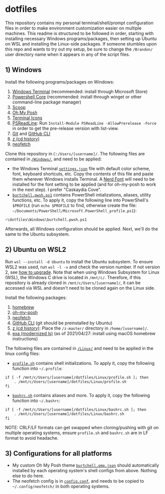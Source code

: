 # dotfiles

This repository contains my personal terminal/shell/prompt configuration files in order to make environment customization easier on multiple machines. This readme is structured to be followed in order, starting with installing necessary Windows programs/packages, then setting up Ubuntu on WSL and installing the Linux-side packages. If someone stumbles upon this repo and wants to try out my setup, be sure to change the `/Brandon/` user directory name when it appears in any of the script files.

## 1) Windows

Install the following programs/packages on Windows:

1. [Windows Terminal](https://github.com/microsoft/terminal) (recommended: install through Microsoft Store)
2. [Powershell Core](https://github.com/PowerShell/PowerShell) (recommended: install through winget or other command-line package manager)
3. [Scoop](https://github.com/ScoopInstaller/Scoop)
4. [Oh My Posh](https://ohmyposh.dev/)
5. [Terminal Icons](https://github.com/devblackops/Terminal-Icons)
6. [PSReadLine](https://github.com/PowerShell/PSReadLine): Run `Install-Module PSReadLine -AllowPrerelease -Force` in order to get the pre-release version with list-view.
7. [Git](https://gitforwindows.org/) and [GitHub CLI](https://github.com/cli/cli)
8. [z (cd history)](https://www.powershellgallery.com/packages/z/1.1.13)
9. [neofetch](https://github.com/dylanaraps/neofetch)

Clone this repository in `C:/Users/[username]/`. The following files are contained in [`/Windows/`](https://github.com/dukeofjukes/configs/tree/main/Windows), and need to be applied:

- the Windows Terminal [`settings.json`](https://github.com/dukeofjukes/configs/blob/main/Windows/terminal.settings.json) file with default color scheme, font, keyboard shortcuts, etc. Copy the contents of this file and paste them wherever Windows installs Terminal. A [Nerd Font](https://www.nerdfonts.com/font-downloads) will need to be installed for the font setting to be applied (and for oh-my-posh to work in the next step). I prefer "Caskaydia Cove".
- [`burtchell.pwsh.ps1`](https://github.com/dukeofjukes/configs/blob/main/Windows/burtchell.pwsh.ps1) contains PowerShell intializations, aliases, utility functions, etc. To apply it, copy the following line into PowerShell's `$PROFILE` (run `echo $PROFILE` to find, otherwise create the file: `~/Documents/PowerShell/Microsoft.PowerShell_profile.ps1`):

```
~\dotfiles\Windows\burtchell.pwsh.ps1
```

Afterwards, all Windows configuration should be applied. Next, we'll do the same to the Ubuntu subsystem.

## 2) Ubuntu on WSL2

Run `wsl --install -d Ubuntu` to install the Ubuntu subsystem. To ensure WSL2 was used, run `wsl -l -v` and check the version number. If not version 2, see [how to upgrade](https://docs.microsoft.com/en-us/windows/wsl/install#upgrade-version-from-wsl-1-to-wsl-2). Note that when using Windows Subsystem for Linux (WSL), the Windows C drive is located in `/mnt/c/`. Therefore, if this repository is already cloned in `/mnt/c/Users/[username]/`, it can be accessed via WSL and doesn't need to be cloned again on the Linux side.

Install the following packages:

1. [homebrew](https://brew.sh)
2. [oh-my-posh](https://ohmyposh.dev/)
3. [neofetch](https://github.com/dylanaraps/neofetch)
4. [GitHub CLI](https://github.com/cli/cli) (git should be preinstalled by Ubuntu)
5. [z (cd history)](https://github.com/rupa/z): Place the `/z-master/` directory in `/home/[username]/`.
6. [exa (modernized ls)](https://github.com/ogham/exa) (as of 2021/04/27: install using macOS homebrew instructions)

The following files are contained in [`/Linux/`](https://github.com/dukeofjukes/configs/tree/main/Linux) and need to be applied in the linux config files:

- [`profile.sh`](https://github.com/dukeofjukes/configs/blob/main/Linux/profile.sh) contains shell initializations. To apply it, copy the following function into `~/.profile`:

```
if [ -f /mnt/c/Users/[username]/dotfiles/Linux/profile.sh ]; then
    . /mnt/c/Users/[username]/dotfiles/Linux/profile.sh
fi
```

- [`bashrc.sh`](https://github.com/dukeofjukes/configs/blob/main/Linux/bashrc.sh) contains aliases and more. To apply it, copy the following function into `~/.bashrc`:

```
if [ -f /mnt/c/Users/[username]/dotfiles/Linux/bashrc.sh ]; then
    . /mnt/c/Users/[username]/dotfiles/Linux/bashrc.sh
fi
```

NOTE: CRLF/LF formats can get swapped when cloning/pushing with git on multiple operating systems, ensure `profile.sh` and `bashrc.sh` are in LF format to avoid headache.

## 3) Configurations for all platforms

- My custom Oh My Posh theme [`burtchell.omp.json`](https://github.com/dukeofjukes/dotfiles/blob/main/burtchell.omp.json) should automatically installed by each operating system's shell configs from above. Nothing else to do here.
- The neofetch config is in [`config.conf`](https://github.com/dukeofjukes/dotfiles/blob/main/config.conf), and needs to be copied to `~/.config/neofetch/` in both operating systems.
